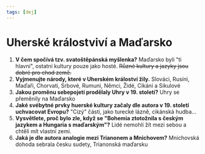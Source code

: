 ```yaml
---
tags: [dej]
---
```

# Uherské králostviví a Maďarsko
1. **V čem spočívá tzv. svatoštěpánská myšlenka?** Maďarsko byli "ti hlavní", ostatní kultury pouze jako hosté. ~~Různé kultury a jazyky jsou dobré pro chod země.~~
2. **Vyjmenujte národy, které v Uherském králoství žily.** Slováci, Rusíni, Maďaři, Chorvati, Srbové, Rumuni, Němci, Židé, Cikáni a Sikulové
3. **Jakou proměnu sebepojetí prodělaly Uhry v 19. století?** Uhry se přeměnily na Maďarsko
4. **Jaké svébytné prvky huerské kultury začaly dle autora v 19. století uchvacovat Evropu?** "Cizý" části, jako turecké lázně, cikánská hudba...
5. **Vysvětlete, proč bylo zle, když se "Bohemia ztotožnila s českým jazykem a Hungaria s maďarským"?** Lidé nemohli žít mezi sebou a chtěli mít vlastní zemi.
6. **Jaká je dle autora analogie mezi Trianonem a Mnichovem?** Mnichovská dohoda sebrala česku sudety, Trianonská maďarsku